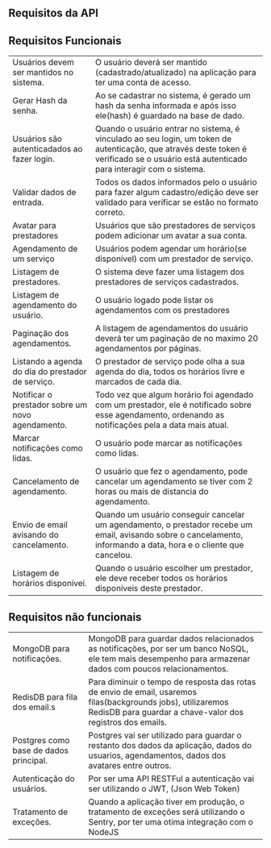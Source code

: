 
<h2> Requisitos da API </h2>

## Requisitos Funcionais
<table>
  <tr>
    <td>Usuários devem ser mantidos no sistema.</td>
    <td>O usuário deverá ser mantido (cadastrado/atualizado) na aplicação para ter uma conta de acesso.</td>
  </tr>
  <tr>
    <td>Gerar Hash da senha.</td>
    <td>Ao se cadastrar no sistema, é gerado um hash da senha informada e após isso ele(hash) é guardado na base de dado.</td>
  </tr>
  <tr>
    <td>Usuários são autenticadados ao fazer login.</td>
    <td>Quando o usuário entrar no sistema, é vinculado ao seu login, um token de autenticação, que através deste token é verificado se o usuário está autenticado para interagir com o sistema.</td>
  </tr>
  <tr>
    <td>Validar dados de entrada.</td>
    <td>Todos os dados informados pelo o usuário para fazer algum cadastro/edição deve ser validado para verificar se estão no formato correto.</td>
  </tr>
  <tr>
    <td>Avatar para prestadores</td>
    <td>Usuários que são prestadores de serviços podem adicionar um avatar a sua conta.</td>
  </tr>
  <tr>
    <td>Agendamento de um serviço</td>
    <td>Usuários podem agendar um horário(se disponível) com um prestador de serviço.</td>
  </tr>
  <tr>
    <td>Listagem de prestadores.</td>
    <td>O sistema deve fazer uma listagem dos prestadores de serviços cadastrados.</td>
  </tr>
  <tr>
    <td>Listagem de agendamento do usuário.</td>
    <td>O usuário logado pode listar os agendamentos com os prestadores</td>
  </tr>
  <tr>
    <td>Paginação dos agendamentos.</td>
    <td>A listagem de agendamentos do usuário deverá ter um paginação de no maximo 20 agendamentos por páginas.</td>
  </tr>
  <tr>
    <td>Listando a agenda do dia do prestador de serviço.</td>
    <td>O prestador de serviço pode olha a sua agenda do dia, todos os horários livre e marcados de cada dia.</td>
  </tr>
  <tr>
    <td>Notificar o prestador sobre um novo agendamento.</td>
    <td>Todo vez que algum horário foi agendado com um prestador, ele é notificado sobre esse agendamento, ordenando as notificações pela a data mais atual.</td>
  </tr>
  <tr>
    <td>Marcar notificações como lidas.</td>
    <td>O usuário pode marcar as notificações como lidas.</td>
  </tr>
  <tr>
    <td>Cancelamento de agendamento.</td>
    <td>O usuário que fez o agendamento, pode cancelar um agendamento se tiver com 2 horas ou mais de distancia do agendamento.</td>
  </tr>
  <tr>
    <td>Envio de email avisando do cancelamento.</td>
    <td>Quando um usuário conseguir cancelar um agendamento, o prestador recebe um email, avisando sobre o cancelamento, informando a data, hora e o cliente que cancelou.</td>
  </tr>
  <tr>
    <td>Listagem de horários disponívei.</td>
    <td>Quando o usuário escolher um prestador, ele deve receber todos os horários disponíveis deste prestador.</td>
  </tr>
</table>

## Requisitos não funcionais
<table>
  <tr>
    <td>MongoDB para notificações.</td>
    <td>MongoDB para guardar dados relacionados as notificações, por ser um banco NoSQL, ele tem mais desempenho para armazenar dados com poucos relacionamentos.</td>
  </tr>
  <tr>
    <td>RedisDB para fila dos email.s</td>
    <td>Para diminuir o tempo de resposta das rotas de envio de email, usaremos filas(backgrounds jobs), utilizaremos RedisDB para guardar a chave-valor dos registros dos emails.</td>
  </tr>
  <tr>
    <td>Postgres como base de dados principal.</td>
    <td>Postgres vai ser utilizado para guardar o restanto dos dados da aplicação, dados do usuarios, agendamentos, dados dos avatares entre outros.</td>
  </tr>
  <tr>
    <td>Autenticação do usuários.</td>
    <td>Por ser uma API RESTFul a autenticação vai ser utilizando o JWT, (Json Web Token)</td>
  </tr>
  <tr>
    <td>Tratamento de exceções.</td>
    <td>Quando a aplicação tiver em produção, o tratamento de exceções será utilizando o Sentry, por ter uma otima integração com o NodeJS</td>
  </tr>
</table>
